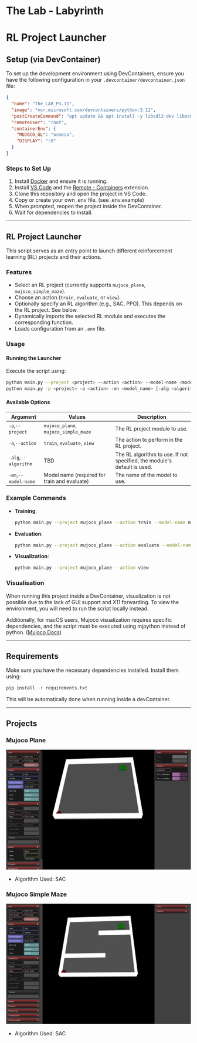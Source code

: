 # The Lab - Labyrinth

# RL Project Launcher

## Setup (via DevContainer)
To set up the development environment using DevContainers, ensure you have the following configuration in your `.devcontainer/devcontainer.json` file:

```json
{
  "name": "The_LAB_P3.11",
  "image": "mcr.microsoft.com/devcontainers/python:3.11",
  "postCreateCommand": "apt update && apt install -y libsdl2-dev libosmesa6 && pip install --upgrade pip && pip install -r requirements.txt",
  "remoteUser": "root",
  "containerEnv": {
    "MUJOCO_GL": "osmesa",
    "DISPLAY": ":0"
  }
}
```

### Steps to Set Up
1. Install [Docker](https://www.docker.com/) and ensure it is running.
2. Install [VS Code](https://code.visualstudio.com/) and the [Remote - Containers](https://marketplace.visualstudio.com/items?itemName=ms-vscode-remote.remote-containers) extension.
3. Clone this repository and open the project in VS Code.
4. Copy or create your own .env file. (see .env.example)
5. When prompted, reopen the project inside the DevContainer.
6. Wait for dependencies to install.

---

## RL Project Launcher
This script serves as an entry point to launch different reinforcement learning (RL) projects and their actions.

### Features
- Select an RL project (currently supports `mujoco_plane`, `mujoco_simple_maze`).
- Choose an action (`train`, `evaluate`, or `view`).
- Optionally specify an RL algorithm (e.g., SAC, PPO). This depends on the RL project. See below.
- Dynamically imports the selected RL module and executes the corresponding function.
- Loads configuration from an `.env` file.

### Usage
#### Running the Launcher
Execute the script using:
```sh
python main.py --project <project> --action <action> --model-name <model_name> [--algorithm <algorithm>]
python main.py -p <project> -a <action> -mn <model_name> [-alg <algorithm>]
```

#### Available Options
| Argument             | Values                                       | Description                                                              |
|----------------------|----------------------------------------------|--------------------------------------------------------------------------|
| `-p`,`--project`     | `mujoco_plane`, `mujoco_simple_maze`         | The RL project module to use.                                            |
| `-a`,`--action`      | `train`, `evaluate`, `view`                  | The action to perform in the RL project.                                 |
| `-alg`,`--algorithm` | TBD                                          | The RL algorithm to use. If not specified, the module's default is used. |
| `-mn`,`--model-name` | Model name (required for train and evaluate) | The name of the model to use.                                            |

### Example Commands
- **Training**:
  ```sh
  python main.py --project mujoco_plane --action train --model-name my_model
  ```
- **Evaluation**:
  ```sh
  python main.py --project mujoco_plane --action evaluate --model-name my_model
  ```
- **Visualization**:
  ```sh
  python main.py --project mujoco_plane --action view
  ```

### Visualisation

When running this project inside a DevContainer, visualization is not possible due to the lack of GUI support and X11 forwarding. To view the environment, you will need to run the script locally instead. 

Additionally, for macOS users, Mujoco visualization requires specific dependencies, and the script must be executed using mjpython instead of python. ([Mujoco Docs](https://mujoco.readthedocs.io/en/stable/python.html#passive-viewer))

---

## Requirements
Make sure you have the necessary dependencies installed. Install them using:
```sh
pip install -r requirements.txt
```
This will be automatically done when running inside a devContainer.

---

## Projects

### Mujoco Plane
![mujoco plane screenshot](./screenshots/screenshot_mujoco_plane.png)

- Algorithm Used: SAC


### Mujoco Simple Maze
![mujoco plane screenshot](./screenshots/screenshot_mujoco_simple_maze.png)

- Algorithm Used: SAC



